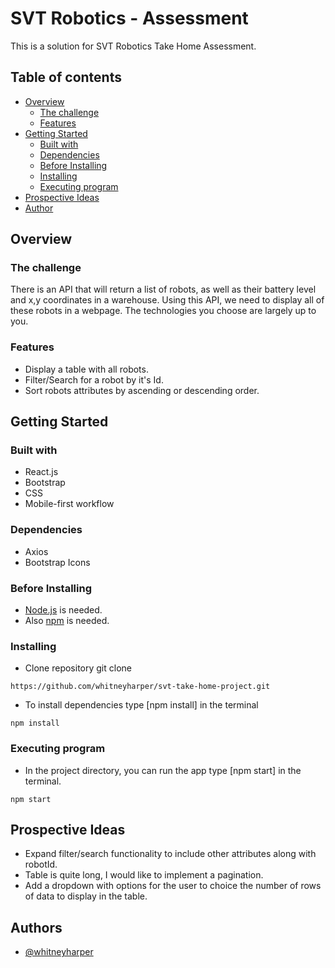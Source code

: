 
# SVT Robotics - Assessment

This is a solution for SVT Robotics Take Home Assessment.

## Table of contents

- [Overview](#overview)
  - [The challenge](#the-challenge)
  - [Features](#features) 
- [Getting Started](#getting-started)
  - [Built with](#built-with)
  - [Dependencies](#dependencies)
  - [Before Installing](#before-installing)
  - [Installing](#installing)
  - [Executing program](#executing-program)
- [Prospective Ideas](#prospective-ideas)
- [Author](#author)

## Overview

### The challenge

There is an API that will return a list of robots, as well as their battery level and x,y coordinates in a warehouse. Using this API, we need to display all of these robots in a webpage. The technologies you choose are largely up to you.

### Features

- Display a table with all robots.
- Filter/Search for a robot by it's Id.
- Sort robots attributes by ascending or descending order.

## Getting Started

### Built with
- React.js
- Bootstrap 
- CSS
- Mobile-first workflow

### Dependencies
- Axios
- Bootstrap Icons

### Before Installing
* [Node.js](https://nodejs.org/en/) is needed.
* Also [npm](https://www.npmjs.com/) is needed.

### Installing

* Clone repository git clone 

```
https://github.com/whitneyharper/svt-take-home-project.git
```

* To install dependencies type [npm install] in the terminal 

```
npm install
```

### Executing program

* In the project directory, you can run the app type [npm start] in the terminal.

```
npm start
```
## Prospective Ideas
- Expand filter/search functionality to include other attributes along with robotId.
- Table is quite long, I would like to implement a pagination. 
- Add a dropdown with options for the user to choice the number of rows of data to    display in the table.



## Authors

- [@whitneyharper](https://github.com/whitneyharper)
